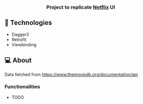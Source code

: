 <h3 align = "center" fontSize="60px">
  Project to replicate <a href="https://www.netflix.com/">Netflix</a> UI
</h3>

## :rocket: Technologies

-  Dagger2
-  Retrofit
-  Viewbinding

## 💻 About

Data fetched from https://www.themoviedb.org/documentation/api

### Functionalities

- TODO
